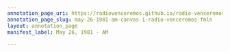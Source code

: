 ```yaml
---
annotation_page_uri: https://radiovenceremos.github.io/radio-venceremos-english/annotations/may-26-1981-am-canvas-1-radio-venceremos-fmln.json
annotation_page_slug: may-26-1981-am-canvas-1-radio-venceremos-fmln
layout: annotation_page
manifest_label: May 26, 1981 - AM

---
```

